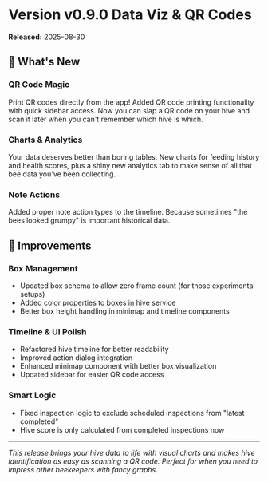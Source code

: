 # Version v0.9.0 Data Viz & QR Codes
**Released:** 2025-08-30

## 🚀 What's New

### QR Code Magic
Print QR codes directly from the app! Added QR code printing functionality with quick sidebar access. Now you can slap a QR code on your hive and scan it later when you can't remember which hive is which.

### Charts & Analytics
Your data deserves better than boring tables. New charts for feeding history and health scores, plus a shiny new analytics tab to make sense of all that bee data you've been collecting.

### Note Actions
Added proper note action types to the timeline. Because sometimes "the bees looked grumpy" is important historical data.

## 🔧 Improvements

### Box Management
- Updated box schema to allow zero frame count (for those experimental setups)
- Added color properties to boxes in hive service
- Better box height handling in minimap and timeline components

### Timeline & UI Polish
- Refactored hive timeline for better readability
- Improved action dialog integration
- Enhanced minimap component with better box visualization
- Updated sidebar for easier QR code access

### Smart Logic
- Fixed inspection logic to exclude scheduled inspections from "latest completed" 
- Hive score is only calculated from completed inspections now

---

*This release brings your hive data to life with visual charts and makes hive identification as easy as scanning a QR code. Perfect for when you need to impress other beekeepers with fancy graphs.*